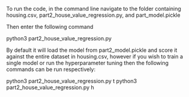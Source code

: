 To run the code, in the command line navigate to the folder containing housing.csv, part2_house_value_regression.py, and part_model.pickle

Then enter the following command

python3 part2_house_value_regression.py

By default it will load the model from part2_model.pickle and score it against the entire dataset in housing.csv, however if you wish to train a single model or run the hyperparameter tuning then the following commands can be run respectively:

python3 part2_house_value_regression.py t
python3 part2_house_value_regression.py h